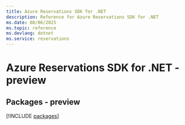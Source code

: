 ```yaml
---
title: Azure Reservations SDK for .NET
description: Reference for Azure Reservations SDK for .NET
ms.date: 08/06/2025
ms.topic: reference
ms.devlang: dotnet
ms.service: reservations
---
```

# Azure Reservations SDK for .NET - preview
## Packages - preview
[!INCLUDE [packages](reservations-index.md)]